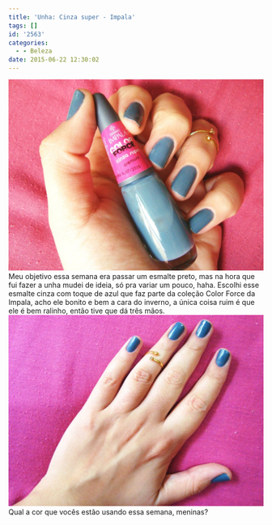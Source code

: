 ```yaml
---
title: 'Unha: Cinza super - Impala'
tags: []
id: '2563'
categories:
  - - Beleza
date: 2015-06-22 12:30:02
---
```


[![Esmalte cinza super da Impala](/wp-content/uploads/2015/06/Esmalte-cinza-super-da-Impala-1024x768.jpg)](/wp-content/uploads/2015/06/Esmalte-cinza-super-da-Impala.jpg) Meu objetivo essa semana era passar um esmalte preto, mas na hora que fui fazer a unha mudei de ideia, só pra variar um pouco, haha. Escolhi esse esmalte cinza com toque de azul que faz parte da coleção Color Force da Impala, acho ele bonito e bem a cara do inverno, a única coisa ruim é que ele é bem ralinho, então tive que dá três mãos. [![Esmalte cinza da Impala](/wp-content/uploads/2015/06/Esmalte-cinza-da-Impala-1024x768.jpg)](/wp-content/uploads/2015/06/Esmalte-cinza-da-Impala.jpg) Qual a cor que vocês estão usando essa semana, meninas?
